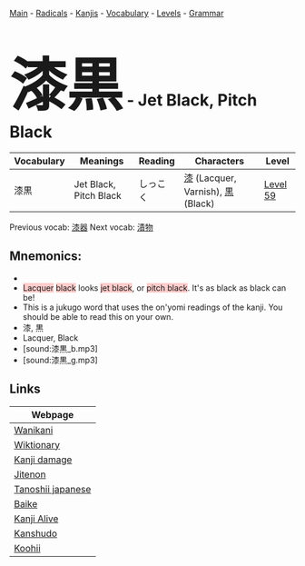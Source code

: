 <style> bigfont {font-size: 100px}</style>
[Main](../README.md) -
[Radicals](../radicals.md) -
[Kanjis](../kanjis.md) -
[Vocabulary](../vocabulary.md) -
[Levels](../levels.md) -
[Grammar](../grammar.md)
# <bigfont> 漆黒</bigfont> - Jet Black, Pitch Black 

| Vocabulary | Meanings | Reading | Characters | Level |
| --- | --- | --- | --- | --- |
| 漆黒 | Jet Black, Pitch Black | しっこく |  [漆](../kanjis/漆.md) (Lacquer, Varnish), [黒](../kanjis/黒.md) (Black) | [Level 59](../levels/wk_level59.md) |

Previous vocab: [漆器](漆器.md) Next vocab: [漬物](漬物.md) 

## Mnemonics:

* 
* <span style="background-color:#ffcccb"> Lacquer</span> <span style="background-color:#ffcccb"> black</span> looks <span style="background-color:#ffcccb"> jet black</span>, or <span style="background-color:#ffcccb"> pitch black</span>. It's as black as black can be!
* This is a jukugo word that uses the on'yomi readings of the kanji. You should be able to read this on your own.
* 漆, 黒
* Lacquer, Black
* [sound:漆黒_b.mp3]
* [sound:漆黒_g.mp3]


## Links 

| Webpage |
| --- |
| [Wanikani          ](https://www.wanikani.com/kanji/漆黒) |
| [Wiktionary        ](https://en.wiktionary.org/wiki/漆黒) |
| [Kanji damage      ](http://www.kanjidamage.com/kanji/search?utf8=✓&q=漆黒) |
| [Jitenon           ](https://jitenon.com/kanji/漆黒) |
| [Tanoshii japanese ](https://www.tanoshiijapanese.com/dictionary/kanji.cfm?k=漆黒) |
| [Baike             ](https://baike.baidu.com/item/漆黒) |
| [Kanji Alive       ](https://app.kanjialive.com/漆黒) |
| [Kanshudo          ](https://www.kanshudo.com/searchmn?q=漆黒) |
| [Koohii            ](https://kanji.koohii.com/study/kanji/漆黒) |
